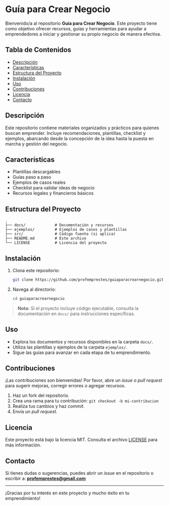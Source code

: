 # Guía para Crear Negocio

Bienvenido/a al repositorio **Guía para Crear Negocio**. Este proyecto tiene como objetivo ofrecer recursos, guías y herramientas para ayudar a emprendedores a iniciar y gestionar su propio negocio de manera efectiva.

## Tabla de Contenidos

- [Descripción](#descripción)
- [Características](#características)
- [Estructura del Proyecto](#estructura-del-proyecto)
- [Instalación](#instalación)
- [Uso](#uso)
- [Contribuciones](#contribuciones)
- [Licencia](#licencia)
- [Contacto](#contacto)

## Descripción

Este repositorio contiene materiales organizados y prácticos para quienes buscan emprender. Incluye recomendaciones, plantillas, checklist y ejemplos, abarcando desde la concepción de la idea hasta la puesta en marcha y gestión del negocio.

## Características

- Plantillas descargables
- Guías paso a paso
- Ejemplos de casos reales
- Checklist para validar ideas de negocio
- Recursos legales y financieros básicos

## Estructura del Proyecto

```
.
├── docs/             # Documentación y recursos
├── ejemplos/         # Ejemplos de casos y plantillas
├── src/              # Código fuente (si aplica)
├── README.md         # Este archivo
└── LICENSE           # Licencia del proyecto
```

## Instalación

1. Clona este repositorio:
   ```bash
   git clone https://github.com/profemprestes/guiaparacrearnegocio.git
   ```
2. Navega al directorio:
   ```bash
   cd guiaparacrearnegocio
   ```

> **Nota:** Si el proyecto incluye código ejecutable, consulta la documentación en `docs/` para instrucciones específicas.

## Uso

- Explora los documentos y recursos disponibles en la carpeta `docs/`.
- Utiliza las plantillas y ejemplos de la carpeta `ejemplos/`.
- Sigue las guías para avanzar en cada etapa de tu emprendimiento.

## Contribuciones

¡Las contribuciones son bienvenidas! Por favor, abre un _issue_ o _pull request_ para sugerir mejoras, corregir errores o agregar recursos.

1. Haz un fork del repositorio.
2. Crea una rama para tu contribución: `git checkout -b mi-contribucion`
3. Realiza tus cambios y haz _commit_.
4. Envía un _pull request_.

## Licencia

Este proyecto está bajo la licencia MIT. Consulta el archivo [LICENSE](LICENSE) para más información.

## Contacto

Si tienes dudas o sugerencias, puedes abrir un _issue_ en el repositorio o escribir a: **profemprestes@gmail.com**

---
¡Gracias por tu interés en este proyecto y mucho éxito en tu emprendimiento!
